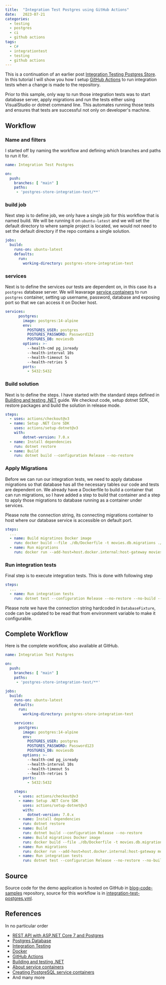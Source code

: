 ```yaml
---
title:  "Integration Test Postgres using GitHub Actions"
date:   2023-07-21
categories:
  - testing
  - postgres
  - ci
  - github actions
tags:
  - C#
  - integrationtest
  - testing
  - github actions
---
```


This is a continuation of an earlier post [Integration Testing Postgres Store](https://kashifsoofi.github.io/aspnetcore/testing/integrationtest/postgres/postgres-store-integration-test/). In this tutorial I will show you how I setup [GitHub Actions](https://github.com/features/actions) to run integration tests when a change is made to the repository. 

Prior to this sample, only way to run those integration tests was to start database server, apply migrations and run the tests either using VisualStudio or dotnet command line. This automates running those tests and ensures that tests are successful not only on developer's machine.

## Workflow

### Name and filters
I started off by naming the workflow and defining which branches and paths to run it for.
```yaml
name: Integration Test Postgres

on:
  push:
    branches: [ "main" ]
    paths:
     - 'postgres-store-integration-test/**'
```

### build job
Next step is to define job, we only have a single job for this workflow that is named build. We will be running it on `ubuntu-latest` and we will set the default directory to where sample project is located, we would not need to set the default directory if the repo contains a single solution.
```yaml
jobs:
  build:
    runs-on: ubuntu-latest
    defaults:
      run:
        working-directory: postgres-store-integration-test
```

### services
Next is to define the services our tests are dependent on, in this case its a `postgres` database server. We will leavarage [service containers](https://docs.github.com/en/actions/using-containerized-services/about-service-containers) to run `postgres` container, setting up username, password, database and exposing port so that we can access it on Docker host.
```yaml
services:
      postgres:
        image: postgres:14-alpine
        env:
          POSTGRES_USER: postgres
          POSTGRES_PASSWORD: Password123
          POSTGRES_DB: moviesdb
        options: >-
          --health-cmd pg_isready
          --health-interval 10s
          --health-timeout 5s
          --health-retries 5
        ports:
          - 5432:5432
```

### Build solution
Next is to define the steps. I have started with the standard steps defined in [Building and testing .NET](https://docs.github.com/en/actions/automating-builds-and-tests/building-and-testing-net) guide. We checkout code, setup dotnet SDK, restore packages and build the solution in release mode.
```yaml
steps:
  - uses: actions/checkout@v3
  - name: Setup .NET Core SDK
    uses: actions/setup-dotnet@v3
    with:
        dotnet-version: 7.0.x
  - name: Install dependencies
    run: dotnet restore
  - name: Build
    run: dotnet build --configuration Release --no-restore
```

### Apply Migrations
Before we can run our integration tests, we need to apply database migrations so that database has all the necessary tables our code and tests are dependent on. We already have a Dockerfile to build a container that can run migrations, so I have added a step to build that container and a step to apply those migrations to database running as a container under services.

Please note the connection string, its connecting migrations container to host where our database service is accessible on default port.
```yaml
steps:
  ...
  - name: Build migratinos Docker image
    run: docker build --file ./db/Dockerfile -t movies.db.migrations ./db
  - name: Run migrations
    run: docker run --add-host=host.docker.internal:host-gateway movies.db.migrations "Host=host.docker.internal;Username=postgres;Password=Password123;Database=moviesdb;Integrated Security=false;
```

### Run integration tests
Final step is to execute integration tests. This is done with following step
```yaml
steps:
  ...
  - name: Run integration tests
    run: dotnet test --configuration Release --no-restore --no-build --verbosity normal
```
Please note we have the connection string hardcoded in `DatabaseFixture`, code can be updated to be read that from environment variable to make it configurable.

## Complete Workflow
Here is the complete workflow, also available at GitHub.
```yaml
name: Integration Test Postgres

on:
  push:
    branches: [ "main" ]
    paths:
     - 'postgres-store-integration-test/**'

jobs:
  build:
    runs-on: ubuntu-latest
    defaults:
      run:
        working-directory: postgres-store-integration-test

    services:
      postgres:
        image: postgres:14-alpine
        env:
          POSTGRES_USER: postgres
          POSTGRES_PASSWORD: Password123
          POSTGRES_DB: moviesdb
        options: >-
          --health-cmd pg_isready
          --health-interval 10s
          --health-timeout 5s
          --health-retries 5
        ports:
          - 5432:5432

    steps:
      - uses: actions/checkout@v3
      - name: Setup .NET Core SDK
        uses: actions/setup-dotnet@v3
        with:
          dotnet-version: 7.0.x
      - name: Install dependencies
        run: dotnet restore
      - name: Build
        run: dotnet build --configuration Release --no-restore
      - name: Build migratinos Docker image
        run: docker build --file ./db/Dockerfile -t movies.db.migrations ./db
      - name: Run migrations
        run: docker run --add-host=host.docker.internal:host-gateway movies.db.migrations "Host=host.docker.internal;Username=postgres;Password=Password123;Database=moviesdb;Integrated Security=false;"
      - name: Run integration tests
        run: dotnet test --configuration Release --no-restore --no-build --verbosity normal
```

## Source
Source code for the demo application is hosted on GitHub in [blog-code-samples](https://github.com/kashifsoofi/blog-code-samples/tree/main/postgres-store-integration-test) repository, source for this workflow is in [integration-test-postgres.yml](https://github.com/kashifsoofi/blog-code-samples/blob/main/.github/workflows/integration-test-postgres.yml).

## References
In no particular order  
* [REST API with ASP.NET Core 7 and Postgres](https://kashifsoofi.github.io/aspnetcore/rest/postgres/restapi-with-asp.net-core-7-and-postgres/)
* [Postgres Database](https://www.postgresql.org/)
* [Integration Testing](https://en.wikipedia.org/wiki/Integration_testing)
* [Docker](https://www.docker.com/)
* [GitHub Actions](https://github.com/features/actions)
* [Building and testing .NET](https://docs.github.com/en/actions/automating-builds-and-tests/building-and-testing-net)
* [About service containers](https://docs.github.com/en/actions/using-containerized-services/about-service-containers)
* [Creating PostgreSQL service containers](https://docs.github.com/en/actions/using-containerized-services/creating-postgresql-service-containers)
* And many more